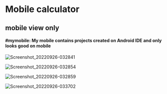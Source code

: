 # Mobile calculator 
## mobile view only

#### #mymobile: My mobile contains projects created on Android IDE and only looks good on mobile
![Screenshot_20220926-032841](https://user-images.githubusercontent.com/103376339/192182191-301cb30a-d07c-4fdb-8287-a2129bc16ada.png)

![Screenshot_20220926-032854](https://user-images.githubusercontent.com/103376339/192182582-55c8cb83-19df-41fb-a5f2-896c3530408b.png)


![Screenshot_20220926-032859](https://user-images.githubusercontent.com/103376339/192182753-95e8f345-10ce-49d3-b9dd-a6ecbf69b1fa.png)


![Screenshot_20220926-033702](https://user-images.githubusercontent.com/103376339/192183050-f83b8977-6e81-498c-b3a6-06e515e65784.png)


